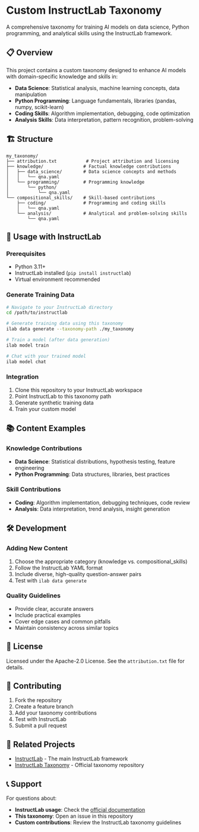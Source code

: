# Custom InstructLab Taxonomy

A comprehensive taxonomy for training AI models on data science, Python programming, and analytical skills using the InstructLab framework.

## 📋 Overview

This project contains a custom taxonomy designed to enhance AI models with domain-specific knowledge and skills in:

- **Data Science**: Statistical analysis, machine learning concepts, data manipulation
- **Python Programming**: Language fundamentals, libraries (pandas, numpy, scikit-learn)
- **Coding Skills**: Algorithm implementation, debugging, code optimization
- **Analysis Skills**: Data interpretation, pattern recognition, problem-solving

## 🏗️ Structure

```
my_taxonomy/
├── attribution.txt           # Project attribution and licensing
├── knowledge/               # Factual knowledge contributions
│   ├── data_science/        # Data science concepts and methods
│   │   └── qna.yaml
│   └── programming/         # Programming knowledge
│       └── python/
│           └── qna.yaml
└── compositional_skills/    # Skill-based contributions
    ├── coding/              # Programming and coding skills
    │   └── qna.yaml
    └── analysis/            # Analytical and problem-solving skills
        └── qna.yaml
```

## 🚀 Usage with InstructLab

### Prerequisites
- Python 3.11+
- InstructLab installed (`pip install instructlab`)
- Virtual environment recommended

### Generate Training Data
```bash
# Navigate to your InstructLab directory
cd /path/to/instructlab

# Generate training data using this taxonomy
ilab data generate --taxonomy-path ./my_taxonomy

# Train a model (after data generation)
ilab model train

# Chat with your trained model
ilab model chat
```

### Integration
1. Clone this repository to your InstructLab workspace
2. Point InstructLab to this taxonomy path
3. Generate synthetic training data
4. Train your custom model

## 📚 Content Examples

### Knowledge Contributions
- **Data Science**: Statistical distributions, hypothesis testing, feature engineering
- **Python Programming**: Data structures, libraries, best practices

### Skill Contributions
- **Coding**: Algorithm implementation, debugging techniques, code review
- **Analysis**: Data interpretation, trend analysis, insight generation

## 🛠️ Development

### Adding New Content
1. Choose the appropriate category (knowledge vs. compositional_skills)
2. Follow the InstructLab YAML format
3. Include diverse, high-quality question-answer pairs
4. Test with `ilab data generate`

### Quality Guidelines
- Provide clear, accurate answers
- Include practical examples
- Cover edge cases and common pitfalls
- Maintain consistency across similar topics

## 📄 License

Licensed under the Apache-2.0 License. See the `attribution.txt` file for details.

## 🤝 Contributing

1. Fork the repository
2. Create a feature branch
3. Add your taxonomy contributions
4. Test with InstructLab
5. Submit a pull request

## 🔗 Related Projects

- [InstructLab](https://github.com/instructlab/instructlab) - The main InstructLab framework
- [InstructLab Taxonomy](https://github.com/instructlab/taxonomy) - Official taxonomy repository

## 📞 Support

For questions about:
- **InstructLab usage**: Check the [official documentation](https://instructlab.ai/docs)
- **This taxonomy**: Open an issue in this repository
- **Custom contributions**: Review the InstructLab taxonomy guidelines
